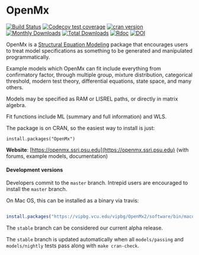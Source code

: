 # OpenMx

<!-- badges: start -->
[![Build Status](https://api.travis-ci.com/OpenMx/OpenMx.svg?branch=master)](https://travis-ci.com/OpenMx/OpenMx)
[![Codecov test coverage](https://codecov.io/gh/OpenMx/OpenMx/branch/master/graph/badge.svg)](https://codecov.io/gh/OpenMx/OpenMx?branch=master)
[![cran version](http://www.r-pkg.org/badges/version/OpenMx)](https://cran.r-project.org/package=OpenMx)
[![Monthly Downloads](https://cranlogs.r-pkg.org/badges/OpenMx)](https://cranlogs.r-pkg.org/badges/OpenMx)
[![Total Downloads](https://cranlogs.r-pkg.org/badges/grand-total/OpenMx)](https://cranlogs.r-pkg.org/badges/grand-total/OpenMx)
[![Rdoc](https://www.rdocumentation.org/badges/version/OpenMx)](https://www.rdocumentation.org/packages/OpenMx)
[![DOI](https://img.shields.io/badge/doi-110.1007/s11336--014--9435--8-yellow.svg?style=flat)](https://doi.org/10.1007/s11336-014-9435-8)
<!-- badges: end -->

OpenMx is a [Structural Equation Modeling](https://en.wikipedia.org/wiki/Structural_equation_modeling)
package that encourages users to treat model specifications as something to be generated
and manipulated programmatically.

Example models which OpenMx can fit include everything from confirmatory factor,
through multiple group, mixture distribution, categorical threshold,
modern test theory, differential equations, state space, and many others.

Models may be specified as RAM or LISREL paths, or directly in matrix algebra.

Fit functions include ML (summary and full information) and WLS.

The package is on CRAN, so the easiest way to install is just:

`install.packages("OpenMx")`

**Website**: [https://openmx.ssri.psu.edu](https://openmx.ssri.psu.edu) (with forums, example models, documentation)

#### Development versions

Developers commit to the `master` branch.  Intrepid users are encouraged to install the `master` branch.

On Mac OS, this can be installed as a binary via travis:

```R

install.packages("https://vipbg.vcu.edu/vipbg/OpenMx2/software/bin/macosx/travis/OpenMx_latest.tgz")

```

The `stable` branch can be considered our current alpha release.

The `stable` branch is updated automatically when all `models/passing`
and `models/nightly` tests pass along with `make cran-check`.
